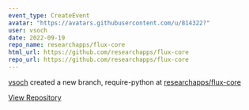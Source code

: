 ```yaml
---
event_type: CreateEvent
avatar: "https://avatars.githubusercontent.com/u/814322?"
user: vsoch
date: 2022-09-19
repo_name: researchapps/flux-core
html_url: https://github.com/researchapps/flux-core
repo_url: https://github.com/researchapps/flux-core
---
```


<a href='https://github.com/vsoch' target='_blank'>vsoch</a> created a new branch, require-python at <a href='https://github.com/researchapps/flux-core' target='_blank'>researchapps/flux-core</a>

<a href='https://github.com/researchapps/flux-core' target='_blank'>View Repository</a>
